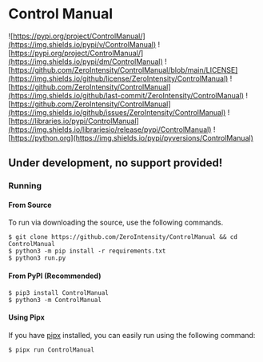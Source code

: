# Control Manual

![https://pypi.org/project/ControlManual/](https://img.shields.io/pypi/v/ControlManual)
![https://pypi.org/project/ControlManual/](https://img.shields.io/pypi/dm/ControlManual)
![https://github.com/ZeroIntensity/ControlManual/blob/main/LICENSE](https://img.shields.io/github/license/ZeroIntensity/ControlManual)
![https://github.com/ZeroIntensity/ControlManual](https://img.shields.io/github/last-commit/ZeroIntensity/ControlManual)
![https://github.com/ZeroIntensity/ControlManual](https://img.shields.io/github/issues/ZeroIntensity/ControlManual)
![https://libraries.io/pypi/ControlManual](https://img.shields.io/librariesio/release/pypi/ControlManual)
![https://python.org](https://img.shields.io/pypi/pyversions/ControlManual)

## Under development, **no support provided!**

### Running

#### From Source

To run via downloading the source, use the following commands.

```
$ git clone https://github.com/ZeroIntensity/ControlManual && cd ControlManual
$ python3 -m pip install -r requirements.txt
$ python3 run.py
```

#### From PyPI (Recommended)

```
$ pip3 install ControlManual
$ python3 -m ControlManual
```

#### Using Pipx

If you have [pipx](https://pypa.github.io/pipx/) installed, you can easily run using the following command:

```
$ pipx run ControlManual
```
